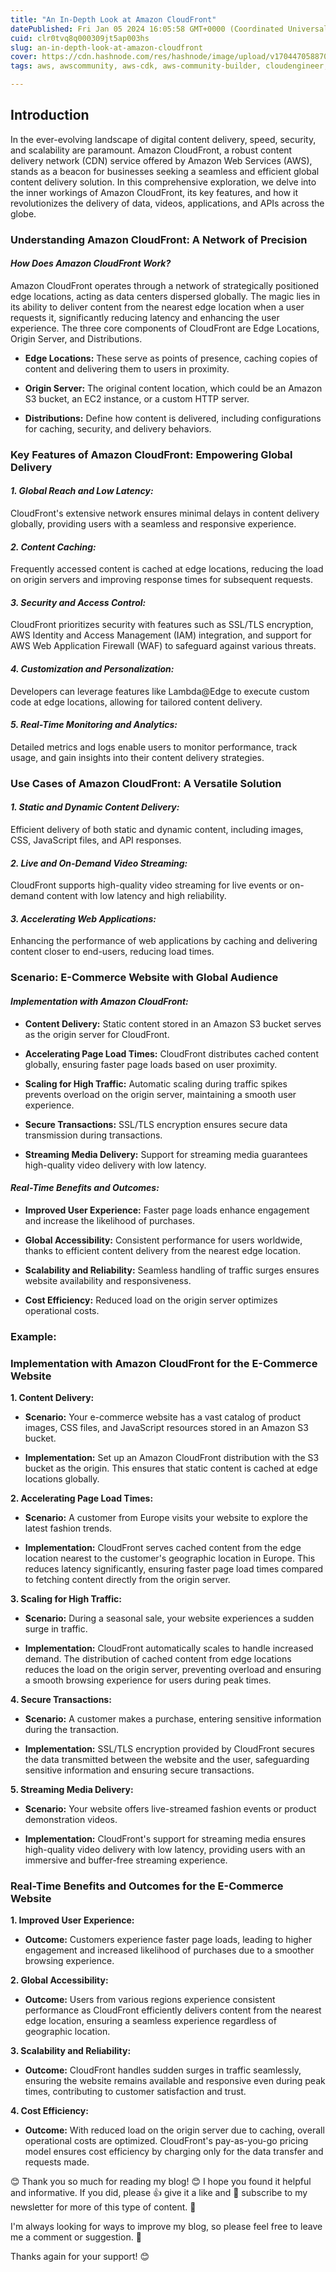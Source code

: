 ```yaml
---
title: "An In-Depth Look at Amazon CloudFront"
datePublished: Fri Jan 05 2024 16:05:58 GMT+0000 (Coordinated Universal Time)
cuid: clr0tvq8q000309jt5ap003hs
slug: an-in-depth-look-at-amazon-cloudfront
cover: https://cdn.hashnode.com/res/hashnode/image/upload/v1704470588704/ed9ac345-c5b1-4e67-84f0-75c81f5b43ff.png
tags: aws, awscommunity, aws-cdk, aws-community-builder, cloudengineer, aws-awscommunitybuilderscloudengineering-cloudcomputing-amazonwebservices-awsarchitecture-devops-cloudsolutions-cloudsecurity-infrastructureascode-awscertification-serverless-awscommunity-techblogs-cloudexperts-cloudmigration-cloudops-awsjobs-techindustry-careerintech-innovationincloud-devops-cloudengineerjobs-devopsjobs-azure-gcp-oci-cloudjobs-kubernetes

---
```


## **Introduction**

In the ever-evolving landscape of digital content delivery, speed, security, and scalability are paramount. Amazon CloudFront, a robust content delivery network (CDN) service offered by Amazon Web Services (AWS), stands as a beacon for businesses seeking a seamless and efficient global content delivery solution. In this comprehensive exploration, we delve into the inner workings of Amazon CloudFront, its key features, and how it revolutionizes the delivery of data, videos, applications, and APIs across the globe.

### **Understanding Amazon CloudFront: A Network of Precision**

#### *How Does Amazon CloudFront Work?*

Amazon CloudFront operates through a network of strategically positioned edge locations, acting as data centers dispersed globally. The magic lies in its ability to deliver content from the nearest edge location when a user requests it, significantly reducing latency and enhancing the user experience. The three core components of CloudFront are Edge Locations, Origin Server, and Distributions.

* **Edge Locations:** These serve as points of presence, caching copies of content and delivering them to users in proximity.
    
* **Origin Server:** The original content location, which could be an Amazon S3 bucket, an EC2 instance, or a custom HTTP server.
    
* **Distributions:** Define how content is delivered, including configurations for caching, security, and delivery behaviors.
    

### **Key Features of Amazon CloudFront: Empowering Global Delivery**

#### *1\. Global Reach and Low Latency:*

CloudFront's extensive network ensures minimal delays in content delivery globally, providing users with a seamless and responsive experience.

#### *2\. Content Caching:*

Frequently accessed content is cached at edge locations, reducing the load on origin servers and improving response times for subsequent requests.

#### *3\. Security and Access Control:*

CloudFront prioritizes security with features such as SSL/TLS encryption, AWS Identity and Access Management (IAM) integration, and support for AWS Web Application Firewall (WAF) to safeguard against various threats.

#### *4\. Customization and Personalization:*

Developers can leverage features like Lambda@Edge to execute custom code at edge locations, allowing for tailored content delivery.

#### *5\. Real-Time Monitoring and Analytics:*

Detailed metrics and logs enable users to monitor performance, track usage, and gain insights into their content delivery strategies.

### **Use Cases of Amazon CloudFront: A Versatile Solution**

#### *1\. Static and Dynamic Content Delivery:*

Efficient delivery of both static and dynamic content, including images, CSS, JavaScript files, and API responses.

#### *2\. Live and On-Demand Video Streaming:*

CloudFront supports high-quality video streaming for live events or on-demand content with low latency and high reliability.

#### *3\. Accelerating Web Applications:*

Enhancing the performance of web applications by caching and delivering content closer to end-users, reducing load times.

### **Scenario: E-Commerce Website with Global Audience**

#### *Implementation with Amazon CloudFront:*

* **Content Delivery:** Static content stored in an Amazon S3 bucket serves as the origin server for CloudFront.
    
* **Accelerating Page Load Times:** CloudFront distributes cached content globally, ensuring faster page loads based on user proximity.
    
* **Scaling for High Traffic:** Automatic scaling during traffic spikes prevents overload on the origin server, maintaining a smooth user experience.
    
* **Secure Transactions:** SSL/TLS encryption ensures secure data transmission during transactions.
    
* **Streaming Media Delivery:** Support for streaming media guarantees high-quality video delivery with low latency.
    

#### *Real-Time Benefits and Outcomes:*

* **Improved User Experience:** Faster page loads enhance engagement and increase the likelihood of purchases.
    
* **Global Accessibility:** Consistent performance for users worldwide, thanks to efficient content delivery from the nearest edge location.
    
* **Scalability and Reliability:** Seamless handling of traffic surges ensures website availability and responsiveness.
    
* **Cost Efficiency:** Reduced load on the origin server optimizes operational costs.
    

### **Example:**

### **Implementation with Amazon CloudFront for the E-Commerce Website**

**1\. Content Delivery:**

* **Scenario:** Your e-commerce website has a vast catalog of product images, CSS files, and JavaScript resources stored in an Amazon S3 bucket.
    
* **Implementation:** Set up an Amazon CloudFront distribution with the S3 bucket as the origin. This ensures that static content is cached at edge locations globally.
    

**2\. Accelerating Page Load Times:**

* **Scenario:** A customer from Europe visits your website to explore the latest fashion trends.
    
* **Implementation:** CloudFront serves cached content from the edge location nearest to the customer's geographic location in Europe. This reduces latency significantly, ensuring faster page load times compared to fetching content directly from the origin server.
    

**3\. Scaling for High Traffic:**

* **Scenario:** During a seasonal sale, your website experiences a sudden surge in traffic.
    
* **Implementation:** CloudFront automatically scales to handle increased demand. The distribution of cached content from edge locations reduces the load on the origin server, preventing overload and ensuring a smooth browsing experience for users during peak times.
    

**4\. Secure Transactions:**

* **Scenario:** A customer makes a purchase, entering sensitive information during the transaction.
    
* **Implementation:** SSL/TLS encryption provided by CloudFront secures the data transmitted between the website and the user, safeguarding sensitive information and ensuring secure transactions.
    

**5\. Streaming Media Delivery:**

* **Scenario:** Your website offers live-streamed fashion events or product demonstration videos.
    
* **Implementation:** CloudFront's support for streaming media ensures high-quality video delivery with low latency, providing users with an immersive and buffer-free streaming experience.
    

### **Real-Time Benefits and Outcomes for the E-Commerce Website**

**1\. Improved User Experience:**

* **Outcome:** Customers experience faster page loads, leading to higher engagement and increased likelihood of purchases due to a smoother browsing experience.
    

**2\. Global Accessibility:**

* **Outcome:** Users from various regions experience consistent performance as CloudFront efficiently delivers content from the nearest edge location, ensuring a seamless experience regardless of geographic location.
    

**3\. Scalability and Reliability:**

* **Outcome:** CloudFront handles sudden surges in traffic seamlessly, ensuring the website remains available and responsive even during peak times, contributing to customer satisfaction and trust.
    

**4\. Cost Efficiency:**

* **Outcome:** With reduced load on the origin server due to caching, overall operational costs are optimized. CloudFront's pay-as-you-go pricing model ensures cost efficiency by charging only for the data transfer and requests made.
    

😊 Thank you so much for reading my blog! 😊 I hope you found it helpful and informative. If you did, please 👍 give it a like and 💌 subscribe to my newsletter for more of this type of content. 💌

I'm always looking for ways to improve my blog, so please feel free to leave me a comment or suggestion. 💬

Thanks again for your support! 😊
